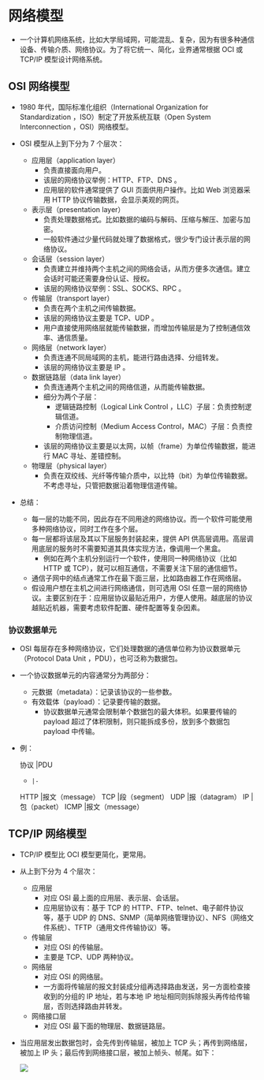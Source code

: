 # 网络模型

- 一个计算机网络系统，比如大学局域网，可能混乱、复杂，因为有很多种通信设备、传输介质、网络协议。为了将它统一、简化，业界通常根据 OCI 或 TCP/IP 模型设计网络系统。

## OSI 网络模型

- 1980 年代，国际标准化组织（International Organization for Standardization ，ISO）制定了开放系统互联（Open System Interconnection ，OSI）网络模型。

- OSI 模型从上到下分为 7 个层次：
  - 应用层（application layer）
    - 负责直接面向用户。
    - 该层的网络协议举例：HTTP、FTP、DNS 。
    - 应用层的软件通常提供了 GUI 页面供用户操作。比如 Web 浏览器采用 HTTP 协议传输数据，会显示美观的网页。
  - 表示层（presentation layer）
    - 负责处理数据格式。比如数据的编码与解码、压缩与解压、加密与加密。
    - 一般软件通过少量代码就处理了数据格式，很少专门设计表示层的网络协议。
  - 会话层（session layer）
    - 负责建立并维持两个主机之间的网络会话，从而方便多次通信。建立会话时可能还需要身份认证、授权。
    - 该层的网络协议举例：SSL、SOCKS、RPC 。
  - 传输层（transport layer）
    - 负责在两个主机之间传输数据。
    - 该层的网络协议主要是 TCP、UDP 。
    - 用户直接使用网络层就能传输数据，而增加传输层是为了控制通信效率、通信质量。
  - 网络层（network layer）
    - 负责连通不同局域网的主机，能进行路由选择、分组转发。
    - 该层的网络协议主要是 IP 。
  - 数据链路层（data link layer）
    - 负责连通两个主机之间的网络信道，从而能传输数据。
    - 细分为两个子层：
      - 逻辑链路控制（Logical Link Control ，LLC）子层：负责控制逻辑信道。
      - 介质访问控制（Medium Access Control，MAC）子层：负责控制物理信道。
    - 该层的网络协议主要是以太网，以帧（frame）为单位传输数据，能进行 MAC 寻址、差错控制。
  - 物理层（physical layer）
    - 负责在双绞线、光纤等传输介质中，以比特（bit）为单位传输数据。不考虑寻址，只管把数据沿着物理信道传输。

- 总结：
  - 每一层的功能不同，因此存在不同用途的网络协议。而一个软件可能使用多种网络协议，同时工作在多个层。
  - 每一层都将该层及其以下层服务封装起来，提供 API 供高层调用。高层调用底层的服务时不需要知道其具体实现方法，像调用一个黑盒。
    - 例如在两个主机分别运行一个软件，使用同一种网络协议（比如 HTTP 或 TCP），就可以相互通信，不需要关注下层的通信细节。
  - 通信子网中的结点通常工作在最下面三层，比如路由器工作在网络层。
  - 假设用户想在主机之间进行网络通信，则可选用 OSI 任意一层的网络协议。主要区别在于：应用层协议最贴近用户，方便人使用。越底层的协议越贴近机器，需要考虑软件配置、硬件配置等复杂因素。

### 协议数据单元

- OSI 每层存在多种网络协议，它们处理数据的通信单位称为协议数据单元（Protocol Data Unit ，PDU），也可泛称为数据包。
- 一个协议数据单元的内容通常分为两部分：
  - 元数据（metadata）：记录该协议的一些参数。
  - 有效载体（payload）：记录要传输的数据。
    - 协议数据单元通常会限制单个数据包的最大体积。如果要传输的 payload 超过了体积限制，则只能拆成多份，放到多个数据包 payload 中传输。

- 例：

  协议  |PDU
  -     |-
  HTTP  |报文（message）
  TCP   |段（segment）
  UDP   |报（datagram）
  IP    |包（packet）
  ICMP  |报文（message）


## TCP/IP 网络模型

- TCP/IP 模型比 OCI 模型更简化，更常用。

- 从上到下分为 4 个层次：
  - 应用层
    - 对应 OSI 最上面的应用层、表示层、会话层。
    - 应用层协议有：基于 TCP 的 HTTP、FTP、telnet、电子邮件协议等，基于 UDP 的 DNS、SNMP（简单网络管理协议）、NFS（网络文件系统）、TFTP（通用文件传输协议）等。
  - 传输层
    - 对应 OSI 的传输层。
    - 主要是 TCP、UDP 两种协议。
  - 网络层
    - 对应 OSI 的网络层。
    - 一方面将传输层的报文封装成分组再选择路由发送，另一方面检查接收到的分组的 IP 地址，若与本地 IP 地址相同则拆除报头再传给传输层，否则选择路由并转发。
  - 网络接口层
    - 对应 OSI 最下面的物理层、数据链路层。

- 当应用层发出数据包时，会先传到传输层，被加上 TCP 头；再传到网络层，被加上 IP 头；最后传到网络接口层，被加上帧头、帧尾。如下：

  ![](./tcpip.png)

<!--
- 例：主机 A 上的一个程序发出一个 HTTP 报文给主机 B 时，具体的通信过程为：
  1. 程序发出 HTTP 报文，属于应用层的服务数据单元。
  2. 向下传到表示层，添加表示层的元数据，封装成表示层的服务数据单元。
  3. 向下传到会话层，

  以此类推。最后传到物理层，以 bit 为单位传输数据。
  2. 主机 B 在物理层收到一组以 bit 为单位的二进制数据，根据元数据识别出它们是数据帧，于是拆除元数据，提取有效载体传到数据链路层处理。数据链路层根据这些数据帧还原出 IP 数据包，提取有效载体传到网络层处理。以此类推，直到传到应用层，还原成一个 HTTP 报文。 -->
